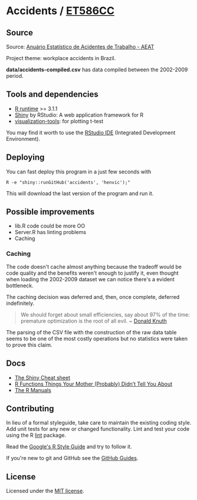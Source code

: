 # Accidents / [ET586CC](https://sites.google.com/a/cin.ufpe.br/et586cc/)

## Source
Source: [Anuário Estatístico de Acidentes de Trabalho - AEAT](http://dados.gov.br/dataset/anuario-estatistico-de-acidentes-de-trabalho)

Project theme: workplace accidents in Brazil.

**data/accidents-compiled.csv** has data compiled between the 2002-2009 period.


## Tools and dependencies
* [R runtime](http://cran.rstudio.com/) >= 3.1.1
* [Shiny](http://shiny.rstudio.com/) by RStudio: A web application framework for R
* [visualization-tools](http://cran.r-project.org/web/packages/visualizationTools/index.html): for plotting t-test

You may find it worth to use the [RStudio IDE](http://www.rstudio.com/) (Integrated Development Environment).

## Deploying
You can fast deploy this program in a just few seconds with

```
R -e "shiny::runGitHub('accidents', 'henvic');"
```

This will download the last version of the program and run it.

## Possible improvements
* lib.R code could be more OO
* Server.R has linting problems
* Caching

### Caching
The code doesn't cache almost anything because the tradeoff would be code quality and the benefits weren't enough to justify it, even thought when loading the 2002-2009 dataset we can notice there's a evident bottleneck.

The caching decision was deferred and, then, once complete, deferred indefinitely.

> We should forget about small efficiencies, say about 97% of the time: premature optimization is the root of all evil. ~ [Donald Knuth](http://cs.stanford.edu/~uno/)

The parsing of the CSV file with the construction of the raw data table seems to be one of the most costly operations but no statistics were taken to prove this claim.

## Docs
* [The Shiny Cheat sheet](http://shiny.rstudio.com/articles/cheatsheet.html)
* [R Functions Things Your Mother (Probably) Didn’t Tell You About](https://www.stat.auckland.ac.nz/~ihaka/downloads/Waikato-WRUG.pdf)
* [The R Manuals](http://cran.r-project.org/manuals.html)

## Contributing
In lieu of a formal styleguide, take care to maintain the existing coding style. Add unit tests for any new or changed functionality. Lint and test your code using the R [lint](http://cran.r-project.org/web/packages/lint/index.html) package.

Read the [Google's R Style Guide](http://google-styleguide.googlecode.com/svn/trunk/Rguide.xml) and try to follow it.

If you're new to git and GitHub see the [GitHub Guides](https://guides.github.com/).

## License
Licensed under the [MIT license](http://henvic.mit-license.org/).
